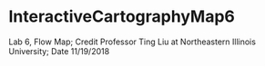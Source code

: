 # InteractiveCartographyMap6
Lab 6, Flow Map; Credit Professor Ting Liu at Northeastern Illinois University; Date 11/19/2018
